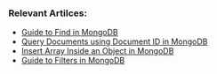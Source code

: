 
### Relevant Artilces:
- [Guide to Find in MongoDB](https://www.baeldung.com/mongodb-find)
- [Query Documents using Document ID in MongoDB](https://www.baeldung.com/mongodb-query-documents-id)
- [Insert Array Inside an Object in MongoDB](https://www.baeldung.com/java-mongodb-document-insert-array)
- [Guide to Filters in MongoDB](https://www.baeldung.com/java-mongodb-filters)
